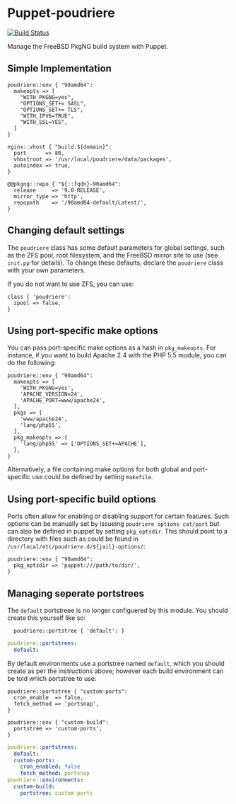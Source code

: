 # Puppet-poudriere

[![Build Status](https://travis-ci.org/xaque208/puppet-poudriere.svg?branch=master)](https://travis-ci.org/xaque208/puppet-poudriere)

Manage the FreeBSD PkgNG build system with Puppet.

## Simple Implementation

```Puppet
poudriere::env { "90amd64":
  makeopts => [
    "WITH_PKGNG=yes",
    "OPTIONS_SET+= SASL",
    "OPTIONS_SET+= TLS",
    "WITH_IPV6=TRUE",
    "WITH_SSL=YES",
  ]
}

nginx::vhost { "build.${domain}":
  port      => 80,
  vhostroot => '/usr/local/poudriere/data/packages',
  autoindex => true,
}

@@pkgng::repo { "${::fqdn}-90amd64":
  release     => '9.0-RELEASE',
  mirror_type => 'http',
  repopath    => '/90amd64-default/Latest/',
}
```

## Changing default settings

The `poudriere` class has some default parameters for global settings, such as the ZFS pool, root filesystem, and the FreeBSD mirror site to use (see `init.pp` for details). To change these defaults, declare the `poudriere` class with your own parameters.

If you do not want to use ZFS, you can use:

```Puppet
class { 'poudriere':
  zpool => false,
}
```

## Using port-specific make options

You can pass port-specific make options as a hash in `pkg_makeopts`. For instance, if you want to build Apache 2.4 with the PHP 5.5 module, you can do the following:

```Puppet
poudriere::env { "90amd64":
  makeopts => [
    'WITH_PKGNG=yes',
    'APACHE_VERSION=24',
    'APACHE_PORT=www/apache24',
  ],
  pkgs => [
    'www/apache24',
    'lang/php55',
  ],
  pkg_makeopts => {
    'lang/php55' => ['OPTIONS_SET+=APACHE'],
  },
}
```

Alternatively, a file containing make options for both global and port-specific use could be defined by setting `makefile`.

## Using port-specific build options

Ports often allow for enabling or disabling support for certain features. Such options can be manually set by issueing `poudriere options cat/port` but can also be defined in puppet by setting `pkg_optsdir`. This should point to a directory with files such as could be found in `/usr/local/etc/poudriere.d/${jail}-options/`:

```Puppet
poudriere::env { "90amd64":
  pkg_optsdir => 'puppet:///path/to/dir/',
}
```

## Managing seperate portstrees

The `default` portstreee is no longer configuered by this module.  You should create this yourself like so:

```Puppet
  poudriere::portstree { 'default': }
```

```yaml
poudriere::portstrees:
  default:
```

By default environments use a portstree named `default`, which you should create as per the instructions above; however each build environment can be told which portstree to use:

```Puppet
poudriere::portstree { "custom-ports":
  cron_enable  => false,
  fetch_method => 'portsnap',
}

poudriere::env { "custom-build":
  portstree => 'custom-ports',
}
```

```yaml
poudriere::portstrees:
  default:
  custom-ports:
    cron_enabled: false
    fetch_method: portsnap
poudriere::environments:
  custom-build:
    portstree: custom-ports
```
